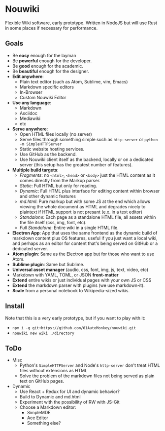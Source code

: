 # Nouwiki

Flexible Wiki software, early prototype. Written in NodeJS but will use Rust in some places if necessary for performance.

## Goals

- Be **easy** enough for the layman
- Be **powerful** enough for the developer.
- Be **good** enough for the academic.
- Be **beautiful** enough for the designer.
- **Edit anywhere**:
	- Plain text editor (such as Atom, Sublime, vim, Emacs)
	- Markdown specific editors
	- In-Browser
	- Custom Nouwiki Editor
- **Use any language**:
	- Markdown
	- Asciidoc
	- Mediawiki
	- etc
- **Serve anywhere**:
	- Open HTML files locally (no server)
	- Serve files through something simple such as `http-server` or `python -m SimpleHTTPServer`
	- Static website hosting services.
	- Use GitHub as the backend.
	- Use Nouwiki client itself as the backend, locally or on a dedicated server (this setup has the greatest number of features).
- **Multiple build targets**:
	- *Fragments*: no `<html>`, `<head>` or `<body>` just the HTML content as it comes directly from the Markup parser.
	- *Static*: Full HTML but only for reading.
	- *Dynamic*: Full HTML plus interface for editing content within browser and other dynamic features
	- *md.html*: Pure markup but with some JS at the end which allows viewing the whole document as HTML and degrades nicely to plaintext if HTML support is not presant (e.x. in a text editor)
	- *Standalone*: Each page as a standalone HTML file, all assets within the file itself (css, img, font, etc).
	- *Full Standalone*: Entire wiki in a single HTML file.
- **Electron App**:  App that uses the same frontend as the dynamic build of markdown content plus OS features, useful if you just want a local wiki, and perhaps as an editor for content that's being served on GitHub or a dedicated server.
- **Atom plugin**: Same as the Electron app but for those who want to use Atom.
- **Sublime plugin**: Same but Sublime.
- **Universal asset manager** (audio, css, font, img, js, text, video, etc)
- Markdown with YAML, TOML, or JSON **front-matter**
- **Extend** entire wikis or just individual pages with your own JS or CSS
- **Extend** the markdown parser with plugins (we use markdown-it).
- **Scale** from a personal notebook to Wikipedia-sized wikis.

## Install

Note that this is a very early prototype, but if you want to play with it:

- `npm i -g git+https://github.com/01AutoMonkey/nouwiki.git`
- `nouwiki new wiki ./directory`

## ToDo

- Misc
	- Python's `SimpleHTTPServer` and Node's `http-server` don't treat HTML files without extensions as HTML
	- Solve the problem of the markdown files not being served as plain text on GitHub pages.
- Dynamic
	- Use React + Redux for UI and dynamic behavior?
	- Build to Dynamic and md.html
	- Experiment with the possibility of RW with JS-Git
	- Choose a Markdown editor:
		- SimpleMDE
		- Ace Editor
		- Something else?
